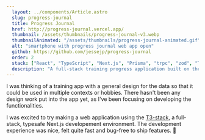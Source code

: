 ```yaml
---
  layout: ../components/Article.astro
  slug: progress-journal
  title: Progress Journal
  href: http://progress-journal.vercel.app/
  thumbnail: /assets/thumbnails/progress-journal-v3.webp
  thumbnailAnimated: "/assets/thumbnails/progress-journal-animated.gif"
  alt: "smartphone with progress journal web app open"
  github: https://github.com/jessejp/progress-journal
  order: 2
  stack: ["React", "TypeScript", "Next.js", "Prisma", "trpc", "zod", "TailwindCSS", "React Hook Form", "Recharts"]
  description: "A full-stack training progress application built on the T3-stack."
---
```


I was thinking of a training app with a general design for the data so that it could be used in multiple contexts or hobbies. There hasn't been any design work put into the app yet, as I've been focusing on developing the functionalities.

I was excited to try making a web application using the <a class="text-brandMain" href="https://create.t3.gg/" target="_blank">T3-stack</a>, a full-stack, typesafe Next.js developement environment. The development experience was nice, felt quite fast and bug-free to ship features. 🙂